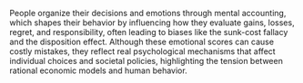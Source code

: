 People organize their decisions and emotions through mental accounting, which shapes their behavior by influencing how they evaluate gains, losses, regret, and responsibility, often leading to biases like the sunk-cost fallacy and the disposition effect. Although these emotional scores can cause costly mistakes, they reflect real psychological mechanisms that affect individual choices and societal policies, highlighting the tension between rational economic models and human behavior.
